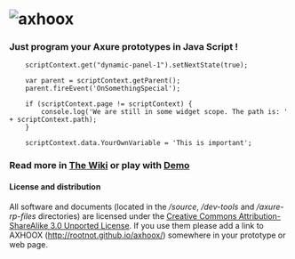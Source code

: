 # ![axhoox](http://content.screencast.com/users/rootnot/folders/Default/media/112b6f5f-18ca-463b-b892-3a4708f16463/logo-200px.png)

### Just program your Axure prototypes in Java Script !

		scriptContext.get("dynamic-panel-1").setNextState(true);

		var parent = scriptContext.getParent();
		parent.fireEvent('OnSomethingSpecial');

		if (scriptContext.page != scriptContext) {
			console.log('We are still in some widget scope. The path is: ' + scriptContext.path);
		}
  
		scriptContext.data.YourOwnVariable = 'This is important';
		
		
### Read more in [The Wiki](https://github.com/rootnot/axhoox/wiki) or play with [Demo](http://rootnot.github.io/axhoox/demo/index.html)

#### License and distribution

All software and documents (located in the _/source_, _/dev-tools_ and _/axure-rp-files_ directories) 
are licensed under the [Creative Commons Attribution-ShareAlike 3.0 Unported License](http://creativecommons.org/licenses/by-sa/3.0/). 
If you use them please  add a link to AXHOOX (http://rootnot.github.io/axhoox/) somewhere in your prototype or web page.

